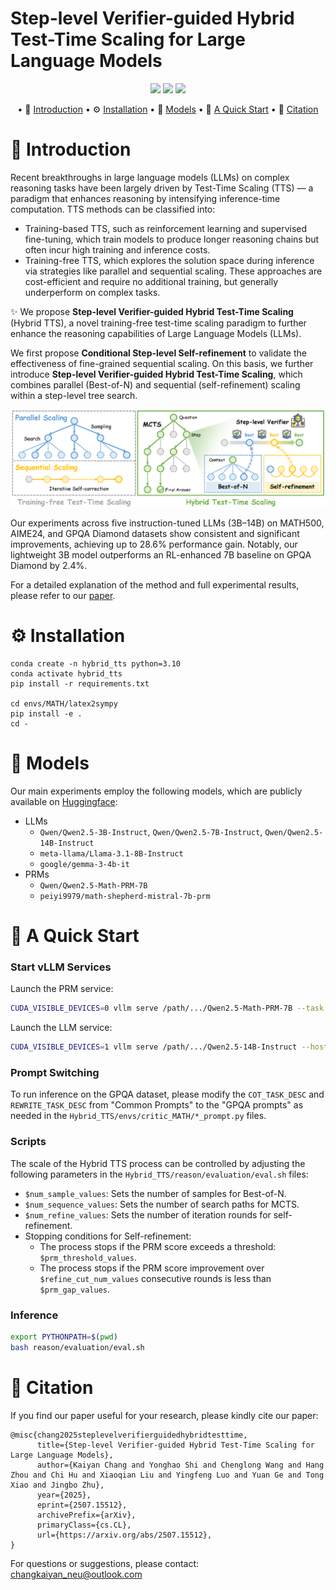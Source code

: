 # Step-level Verifier-guided Hybrid Test-Time Scaling for Large Language Models


<p align="center">
  <a href="http://arxiv.org/abs/2507.15512" alt="Paper"><img src="https://img.shields.io/badge/Paper-Hybrid_TTS-purple?logo=arxiv&logoColor=white
  "/></a>
  <a href="https://github.com/openreasoner/openr/tree/critic_mcts" alt="Framework"><img src="https://img.shields.io/badge/Framework-OpenR-orange?logo=reasonstudios&logoColor=white
  "/></a>
  <a href="https://github.com/NiuTrans" alt="NiuTrans"><img src="https://img.shields.io/badge/NiuTrans-blue"/></a>

</p>


<div align="center">
<p align="center" dir="auto">

• 📖 [Introduction](#-introduction) 
• ⚙ [Installation](#-installation) 
• 🤗 [Models](#-models)
• 🚀 [A Quick Start](#-a-quick-start)
• 🔗 [Citation](#-citation)
</p>
</div>

# 📖 Introduction
Recent breakthroughs in large language models (LLMs) on complex reasoning tasks have been largely driven by Test-Time Scaling (TTS) — a paradigm that enhances reasoning by intensifying inference-time computation. TTS methods can be classified into:
- Training-based TTS, such as reinforcement learning and supervised fine-tuning, which train models to produce longer reasoning chains but often incur high training and inference costs.
- Training-free TTS, which explores the solution space during inference via strategies like parallel and sequential scaling. These approaches are cost-efficient and require no additional training, but generally underperform on complex tasks.

✨ We propose **Step-level Verifier-guided Hybrid Test-Time Scaling** (Hybrid TTS), a novel training-free test-time scaling paradigm to further enhance the reasoning capabilities of Large Language Models (LLMs).

We first propose **Conditional Step-level Self-refinement** to validate the effectiveness of fine-grained sequential scaling.
On this basis, we further introduce **Step-level Verifier-guided Hybrid Test-Time Scaling**, which combines parallel (Best-of-N) and sequential (self-refinement) scaling within a step-level tree search.

<p align="center">
  <img src="./Hybrid_TTS.png" alt="Hybrid_TTS" />
</p>

Our experiments across five instruction-tuned LLMs (3B–14B) on MATH500, AIME24, and GPQA Diamond datasets show consistent and significant improvements, achieving up to 28.6% performance gain. Notably, our lightweight 3B model outperforms an RL-enhanced 7B baseline on GPQA Diamond by 2.4%.

For a detailed explanation of the method and full experimental results, please refer to our [paper](http://arxiv.org/abs/2507.15512).

# ⚙ Installation
```
conda create -n hybrid_tts python=3.10
conda activate hybrid_tts
pip install -r requirements.txt

cd envs/MATH/latex2sympy
pip install -e .
cd -
```

# 🤗 Models 
Our main experiments employ the following models, which are publicly available on [Huggingface](https://huggingface.co/):
- LLMs
    - `Qwen/Qwen2.5-3B-Instruct`, `Qwen/Qwen2.5-7B-Instruct`, `Qwen/Qwen2.5-14B-Instruct`
    - `meta-llama/Llama-3.1-8B-Instruct`
    - `google/gemma-3-4b-it`
- PRMs
    - `Qwen/Qwen2.5-Math-PRM-7B`
    - `peiyi9979/math-shepherd-mistral-7b-prm`

# 🚀 A Quick Start

### Start vLLM Services
Launch the PRM service:
```bash
CUDA_VISIBLE_DEVICES=0 vllm serve /path/.../Qwen2.5-Math-PRM-7B --task reward --max-model-len 32768 --host 127.0.0.1 --port 8011
```
Launch the LLM service:
```bash
CUDA_VISIBLE_DEVICES=1 vllm serve /path/.../Qwen2.5-14B-Instruct --host 127.0.0.1 --port 8012
```

### Prompt Switching
To run inference on the GPQA dataset, please modify the `COT_TASK_DESC` and `REWRITE_TASK_DESC` from "Common Prompts" to the "GPQA prompts" as needed in the `Hybrid_TTS/envs/critic_MATH/*_prompt.py` files.

### Scripts
The scale of the Hybrid TTS process can be controlled by adjusting the following parameters in the `Hybrid_TTS/reason/evaluation/eval.sh` files:
- `$num_sample_values`: Sets the number of samples for Best-of-N.
- `$num_sequence_values`: Sets the number of search paths for MCTS.
- `$num_refine_values`: Sets the number of iteration rounds for self-refinement.
- Stopping conditions for Self-refinement:
    - The process stops if the PRM score exceeds a threshold: `$prm_threshold_values`.
    - The process stops if the PRM score improvement over `$refine_cut_num_values` consecutive rounds is less than `$prm_gap_values`.


### Inference
```bash
export PYTHONPATH=$(pwd)
bash reason/evaluation/eval.sh
```


# 🔗 Citation
If you find our paper useful for your research, please kindly cite our paper: 
```
@misc{chang2025steplevelverifierguidedhybridtesttime,
      title={Step-level Verifier-guided Hybrid Test-Time Scaling for Large Language Models}, 
      author={Kaiyan Chang and Yonghao Shi and Chenglong Wang and Hang Zhou and Chi Hu and Xiaoqian Liu and Yingfeng Luo and Yuan Ge and Tong Xiao and Jingbo Zhu},
      year={2025},
      eprint={2507.15512},
      archivePrefix={arXiv},
      primaryClass={cs.CL},
      url={https://arxiv.org/abs/2507.15512}, 
}
```
For questions or suggestions, please contact: changkaiyan_neu@outlook.com